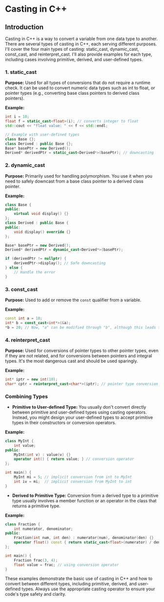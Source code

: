 # Casting in C++

## Introduction

Casting in C++ is a way to convert a variable from one data type to another.
There are several types of casting in C++, each serving different purposes. I'll
cover the four main types of casting: static_cast, dynamic_cast, const_cast, and
reinterpret_cast. I'll also provide examples for each type, including cases
involving primitive, derived, and user-defined types.

### 1. **static_cast**

**Purpose:** Used for all types of conversions that do not require a runtime
check. It can be used to convert numeric data types such as int to float, or
pointer types (e.g., converting base class pointers to derived class pointers).

**Example:**

```cpp
int i = 10;
float f = static_cast<float>(i); // converts integer to float
std::cout << "float value: " << f << std::endl;

// Example with user-defined types
class Base {};
class Derived : public Base {};
Base* basePtr = new Derived();
Derived* derivedPtr = static_cast<Derived*>(basePtr); // downcasting
```

### 2. **dynamic_cast**

**Purpose:** Primarily used for handling polymorphism. You use it when you need
to safely downcast from a base class pointer to a derived class pointer.

**Example:**

```cpp
class Base {
public:
    virtual void display() {}
};
class Derived : public Base {
public:
    void display() override {}
};

Base* basePtr = new Derived();
Derived* derivedPtr = dynamic_cast<Derived*>(basePtr);

if (derivedPtr != nullptr) {
    derivedPtr->display(); // Safe downcasting
} else {
    // Handle the error
}
```

### 3. **const_cast**

**Purpose:** Used to add or remove the `const` qualifier from a variable.

**Example:**

```cpp
const int a = 10;
int* b = const_cast<int*>(&a);
*b = 20; // Now, "a" can be modified through "b", although this leads to undefined behavior if "a" is truly const
```

### 4. **reinterpret_cast**

**Purpose:** Used for conversions of pointer types to other pointer types, even
if they are not related, and for conversions between pointers and integral
types. It's the most dangerous cast and should be used sparingly.

**Example:**

```cpp
int* iptr = new int(10);
char* cptr = reinterpret_cast<char*>(iptr); // pointer type conversion
```

### Combining Types

- **Primitive to User-defined Type:** You usually don't convert directly between
  primitive and user-defined types using casting operators. Instead, you might
  design your user-defined types to accept primitive types in their constructors
  or conversion operators.

**Example:**

```cpp
class MyInt {
    int value;
public:
    MyInt(int v) : value(v) {}
    operator int() { return value; } // conversion operator
};

int main() {
    MyInt mi = 5; // implicit conversion from int to MyInt
    int iv = mi;  // implicit conversion from MyInt to int
}
```

- **Derived to Primitive Type:** Conversion from a derived type to a primitive
  type usually involves a member function or an operator in the class that
  returns a primitive type.

**Example:**

```cpp
class Fraction {
    int numerator, denominator;
public:
    Fraction(int num, int den) : numerator(num), denominator(den) {}
    operator float() const { return static_cast<float>(numerator) / denominator; }
};

int main() {
    Fraction frac(3, 4);
    float value = frac; // using conversion operator
}
```

These examples demonstrate the basic use of casting in C++ and how to convert
between different types, including primitive, derived, and user-defined types.
Always use the appropriate casting operator to ensure your code's type safety
and clarity.
